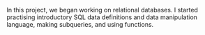 In this project, we began working on relational databases. I started practising introductory SQL data definitions and data manipulation language, making subqueries, and using functions.
